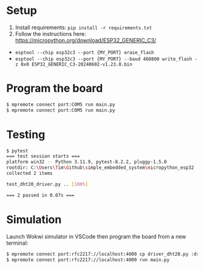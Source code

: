 # Setup

1. Install requirements: `pip install -r requirements.txt`
2. Follow the instructions here: https://micropython.org/download/ESP32_GENERIC_C3/
- `esptool --chip esp32c3 --port {MY_PORT} erase_flash`
- `esptool --chip esp32c3 --port {MY_PORT} --baud 460800 write_flash -z 0x0 ESP32_GENERIC_C3-20240602-v1.23.0.bin`

# Program the board

```bash
$ mpremote connect port:COM5 run main.py
$ mpremote connect port:COM5 run main.py
```

# Testing

```bash
$ pytest
=== test session starts ===
platform win32 -- Python 3.11.9, pytest-8.2.2, pluggy-1.5.0
rootdir: C:\Users\Tim\Github\simple_embedded_system\micropython_esp32
collected 2 items

test_dht20_driver.py .. [100%] 

=== 2 passed in 0.07s ===
```

# Simulation

Launch Wokwi simulator in VSCode then program the board from a new terminal:

```bash
$ mpremote connect port:rfc2217://localhost:4000 cp driver_dht20.py :driver_dht20.py
$ mpremote connect port:rfc2217://localhost:4000 run main.py
```